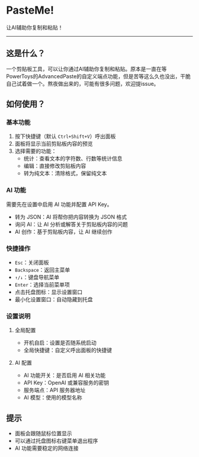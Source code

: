 # PasteMe!

让AI辅助你复制和粘贴！

------

## 这是什么？

一个剪贴板工具，可以让你通过AI辅助你复制和粘贴。原本是一直在等PowerToys的AdvancedPaste的自定义端点功能，但是苦等这么久也没出，干脆自己试着做一个。熬夜做出来的，可能有很多问题，欢迎提issue。

## 如何使用？

### 基本功能

1. 按下快捷键（默认 `Ctrl+Shift+V`）呼出面板
2. 面板将显示当前剪贴板内容的预览
3. 选择需要的功能：
   - 统计：查看文本的字符数、行数等统计信息
   - 编辑：直接修改剪贴板内容
   - 转为纯文本：清除格式，保留纯文本

### AI 功能

需要先在设置中启用 AI 功能并配置 API Key。

- 转为 JSON：AI 将帮你把内容转换为 JSON 格式
- 询问 AI：让 AI 分析或解答关于剪贴板内容的问题
- AI 创作：基于剪贴板内容，让 AI 继续创作

### 快捷操作

- `Esc`：关闭面板
- `Backspace`：返回主菜单
- `↑/↓`：键盘导航菜单
- `Enter`：选择当前菜单项
- 点击托盘图标：显示设置窗口
- 最小化设置窗口：自动隐藏到托盘

### 设置说明

1. 全局配置
   - 开机自启：设置是否随系统启动
   - 全局快捷键：自定义呼出面板的快捷键

2. AI 配置
   - AI 功能开关：是否启用 AI 相关功能
   - API Key：OpenAI 或兼容服务的密钥
   - 服务端点：API 服务器地址
   - AI 模型：使用的模型名称

## 提示

- 面板会跟随鼠标位置显示
- 可以通过托盘图标右键菜单退出程序
- AI 功能需要稳定的网络连接


